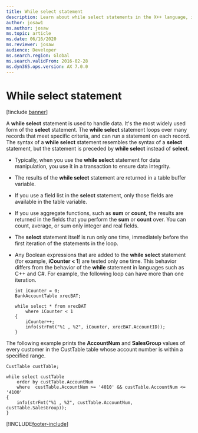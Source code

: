 ```yaml
---
title: While select statement
description: Learn about while select statements in the X++ language, including various examples and outlines of various functions and additional statements.
author: josaw1
ms.author: josaw
ms.topic: article
ms.date: 06/16/2020
ms.reviewer: josaw
audience: Developer
ms.search.region: Global
ms.search.validFrom: 2016-02-28
ms.dyn365.ops.version: AX 7.0.0
---
```


# While select statement

[!include [banner](../../includes/banner.md)]

A **while select** statement is used to handle data. It's the most widely used form of the **select** statement. The **while select** statement loops over many records that meet specific criteria, and can run a statement on each record. The syntax of a **while select** statement resembles the syntax of a **select** statement, but the statement is preceded by **while select** instead of **select**.

+ Typically, when you use the **while select** statement for data manipulation, you use it in a transaction to ensure data integrity.
+ The results of the **while select** statement are returned in a table buffer variable.
+ If you use a field list in the **select** statement, only those fields are available in the table variable.
+ If you use aggregate functions, such as **sum** or **count**, the results are returned in the fields that you perform the **sum** or **count** over. You can count, average, or sum only integer and real fields.
+ The **select** statement itself is run only one time, immediately before the first iteration of the statements in the loop.
+ Any Boolean expressions that are added to the **while select** statement (for example, **iCounter &lt; 1**) are tested only one time. This behavior differs from the behavior of the **while** statement in languages such as C++ and C\#. For example, the following loop can have more than one iteration.

    ```xpp
    int iCounter = 0;
    BankAccountTable xrecBAT;

    while select * from xrecBAT
        where iCounter < 1
    {
        iCounter++;
        info(strFmt("%1 , %2", iCounter, xrecBAT.AccountID));
    }
    ```

The following example prints the **AccountNum** and **SalesGroup** values of every customer in the CustTable table whose account number is within a specified range.

```xpp
CustTable custTable;

while select custTable
    order by custTable.AccountNum
    where  custTable.AccountNum >= '4010' && custTable.AccountNum <= '4100'
{
    info(strFmt("%1 , %2", custTable.AccountNum, custTable.SalesGroup));
}
```


[!INCLUDE[footer-include](../../../../includes/footer-banner.md)]

